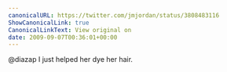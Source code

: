```yaml
---
canonicalURL: https://twitter.com/jmjordan/status/3808483116
ShowCanonicalLink: true
CanonicalLinkText: View original on
date: 2009-09-07T00:36:01+00:00
---
```

@diazap I just helped her dye her hair.